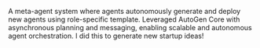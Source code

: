 A meta-agent system where agents autonomously generate and deploy new agents using role-specific
template. Leveraged AutoGen Core with asynchronous planning and messaging, enabling scalable and autonomous
agent orchestration. I did this to generate new startup ideas! 
